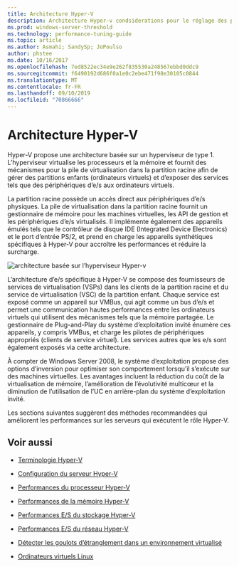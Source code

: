 ```yaml
---
title: Architecture Hyper-V
description: Architecture Hyper-v condsiderations pour le réglage des performances
ms.prod: windows-server-threshold
ms.technology: performance-tuning-guide
ms.topic: article
ms.author: Asmahi; SandySp; JoPoulso
author: phstee
ms.date: 10/16/2017
ms.openlocfilehash: 7ed8522ec34e9e262f835530a248567ebbd0ddc9
ms.sourcegitcommit: f6490192d686f0a1e0c2ebe471f98e30105c0844
ms.translationtype: MT
ms.contentlocale: fr-FR
ms.lasthandoff: 09/10/2019
ms.locfileid: "70866666"
---
```

# <a name="hyper-v-architecture"></a>Architecture Hyper-V

Hyper-V propose une architecture basée sur un hyperviseur de type 1. L’hyperviseur virtualise les processeurs et la mémoire et fournit des mécanismes pour la pile de virtualisation dans la partition racine afin de gérer des partitions enfants (ordinateurs virtuels) et d’exposer des services tels que des périphériques d’e/s aux ordinateurs virtuels.

La partition racine possède un accès direct aux périphériques d’e/s physiques. La pile de virtualisation dans la partition racine fournit un gestionnaire de mémoire pour les machines virtuelles, les API de gestion et les périphériques d’e/s virtualisés. Il implémente également des appareils émulés tels que le contrôleur de disque IDE (Integrated Device Electronics) et le port d’entrée PS/2, et prend en charge les appareils synthétiques spécifiques à Hyper-V pour accroître les performances et réduire la surcharge.

![architecture basée sur l’hyperviseur Hyper-v](../../media/perftune-guide-hyperv-arch.png)

L’architecture d’e/s spécifique à Hyper-V se compose des fournisseurs de services de virtualisation (VSPs) dans les clients de la partition racine et du service de virtualisation (VSC) de la partition enfant. Chaque service est exposé comme un appareil sur VMBus, qui agit comme un bus d’e/s et permet une communication hautes performances entre les ordinateurs virtuels qui utilisent des mécanismes tels que la mémoire partagée. Le gestionnaire de Plug-and-Play du système d’exploitation invité énumère ces appareils, y compris VMBus, et charge les pilotes de périphériques appropriés (clients de service virtuel). Les services autres que les e/s sont également exposés via cette architecture.

À compter de Windows Server 2008, le système d’exploitation propose des options d’inversion pour optimiser son comportement lorsqu’il s’exécute sur des machines virtuelles. Les avantages incluent la réduction du coût de la virtualisation de mémoire, l’amélioration de l’évolutivité multicœur et la diminution de l’utilisation de l’UC en arrière-plan du système d’exploitation invité.

Les sections suivantes suggèrent des méthodes recommandées qui améliorent les performances sur les serveurs qui exécutent le rôle Hyper-V.

## <a name="see-also"></a>Voir aussi

-   [Terminologie Hyper-V](terminology.md)

-   [Configuration du serveur Hyper-V](configuration.md)

-   [Performances du processeur Hyper-V](processor-performance.md)

-   [Performances de la mémoire Hyper-V](memory-performance.md)

-   [Performances E/S du stockage Hyper-V](storage-io-performance.md)

-   [Performances E/S du réseau Hyper-V](network-io-performance.md)

-   [Détecter les goulots d’étranglement dans un environnement virtualisé](detecting-virtualized-environment-bottlenecks.md)

-   [Ordinateurs virtuels Linux](linux-virtual-machine-considerations.md)
